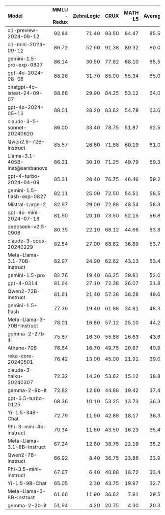 | Model                         |   MMLU<br/>-Redux |   ZebraLogic |   CRUX |   MATH<br/>-L5 |   Average |
|:------------------------------|------------------:|-------------:|-------:|---------------:|----------:|
| o1-preview-2024-09-12         |             92.84 |        71.40 |  93.50 |          84.47 |     85.55 |
| o1-mini-2024-09-12            |             86.72 |        52.60 |  91.38 |          89.32 |     80.00 |
| gemini-1.5-pro-exp-0827       |             86.14 |        30.50 |  77.62 |          68.10 |     65.59 |
| gpt-4o-2024-08-06             |             88.26 |        31.70 |  85.00 |          55.34 |     65.08 |
| chatgpt-4o-latest-24-09-07    |             88.88 |        29.90 |  84.25 |          53.12 |     64.04 |
| gpt-4o-2024-05-13             |             88.01 |        28.20 |  83.62 |          54.79 |     63.66 |
| claude-3-5-sonnet-20240620    |             86.00 |        33.40 |  78.75 |          51.87 |     62.51 |
| Qwen2.5-72B-Instruct          |             85.57 |        26.60 |  71.88 |          60.19 |     61.06 |
| Llama-3.1-405B-Inst@sambanova |             86.21 |        30.10 |  71.25 |          49.79 |     59.34 |
| gpt-4-turbo-2024-04-09        |             85.31 |        28.40 |  76.75 |          46.46 |     59.23 |
| gemini-1.5-flash-exp-0827     |             82.11 |        25.00 |  72.50 |          54.51 |     58.53 |
| Mistral-Large-2               |             82.97 |        29.00 |  72.88 |          48.54 |     58.35 |
| gpt-4o-mini-2024-07-18        |             81.50 |        20.10 |  73.50 |          52.15 |     56.81 |
| deepseek-v2.5-0908            |             80.35 |        22.10 |  68.12 |          44.66 |     53.81 |
| claude-3-opus-20240229        |             82.54 |        27.00 |  68.62 |          36.89 |     53.76 |
| Meta-Llama-3.1-70B-Instruct   |             82.97 |        24.90 |  62.62 |          43.13 |     53.41 |
| gemini-1.5-pro                |             82.76 |        19.40 |  66.25 |          39.81 |     52.05 |
| gpt-4-0314                    |             81.64 |        27.10 |  72.38 |          26.07 |     51.80 |
| Qwen2-72B-Instruct            |             81.61 |        21.40 |  57.38 |          38.28 |     49.67 |
| gemini-1.5-flash              |             77.36 |        19.40 |  61.88 |          34.81 |     48.36 |
| Meta-Llama-3-70B-Instruct     |             78.01 |        16.80 |  57.12 |          25.10 |     44.26 |
| gemma-2-27b-it                |             75.67 |        16.30 |  55.88 |          26.63 |     43.62 |
| Athene-70B                    |             76.64 |        16.70 |  49.75 |          20.67 |     40.94 |
| reka-core-20240501            |             76.42 |        13.00 |  45.00 |          21.91 |     39.08 |
| claude-3-haiku-20240307       |             72.32 |        14.30 |  53.62 |          15.12 |     38.84 |
| gemma-2-9b-it                 |             72.82 |        12.80 |  44.88 |          19.42 |     37.48 |
| gpt-3.5-turbo-0125            |             68.36 |        10.10 |  53.25 |          13.73 |     36.36 |
| Yi-1.5-34B-Chat               |             72.79 |        11.50 |  42.88 |          18.17 |     36.34 |
| Phi-3-mini-4k-instruct        |             70.34 |        11.60 |  43.50 |          16.23 |     35.42 |
| Meta-Llama-3.1-8B-Instruct    |             67.24 |        12.80 |  38.75 |          22.19 |     35.24 |
| Qwen2-7B-Instruct             |             66.92 |         8.40 |  36.75 |          23.86 |     33.98 |
| Phi-3.5-mini-instruct         |             67.67 |         6.40 |  40.88 |          18.72 |     33.42 |
| Yi-1.5-9B-Chat                |             65.05 |         2.30 |  43.75 |          19.97 |     32.77 |
| Meta-Llama-3-8B-Instruct      |             61.66 |        11.90 |  36.62 |           7.91 |     29.52 |
| gemma-2-2b-it                 |             51.94 |         4.20 |  20.75 |           4.30 |     20.30 |